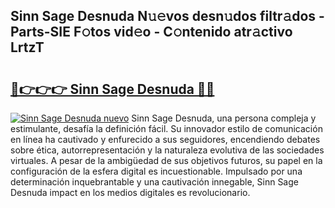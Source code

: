 ## Sinn Sage Desnuda N𝚞𝚎vos desn𝚞dos filtr𝚊dos - Parts-SIE F𝚘tos vid𝚎o - C𝚘ntenido atr𝚊ctivo LrtzT

# <h2><a href="http://mb6r7p.tromn.icu/?c=Sinn+Sage+Desnuda">🔗👉👉👉 Sinn Sage Desnuda 🔗🔗</a></h2>

[![Sinn Sage Desnuda nuevo](https://i.imgur.com/pEAQMta.gif)](http://mb6r7p.tromn.icu/?c=Sinn+Sage+Desnuda)
Sinn Sage Desnuda, una persona compleja y estimulante, desafía la definición fácil. Su innovador estilo de comunicación en línea ha cautivado y enfurecido a sus seguidores, encendiendo debates sobre ética, autorrepresentación y la naturaleza evolutiva de las sociedades virtuales. A pesar de la ambigüedad de sus objetivos futuros, su papel en la configuración de la esfera digital es incuestionable. Impulsado por una determinación inquebrantable y una cautivación innegable, Sinn Sage Desnuda impact en los medios digitales es revolucionario.
